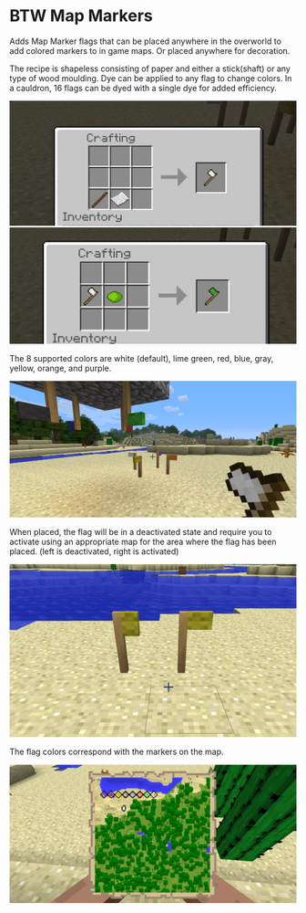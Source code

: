 # BTW Map Markers
Adds Map Marker flags that can be placed anywhere in the overworld to add colored markers to in game maps. Or placed anywhere for decoration.

The recipe is shapeless consisting of paper and either a stick(shaft) or any type of wood moulding. Dye can be applied to any flag to change colors. In a cauldron, 16 flags can be dyed with a single dye for added efficiency.

![img_3.png](img_3.png)
![img_4.png](img_4.png)

The 8 supported colors are 
white (default), lime green, red, blue, gray, yellow, orange, and purple.

![img.png](img.png)

When placed, the flag will be in a deactivated state and require you to activate using an appropriate map for the area where the flag has been placed. (left is deactivated, right is activated)

![img_2.png](img_2.png)

The flag colors correspond with the markers on the map.

![img_1.png](img_1.png)
